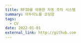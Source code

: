 ```yaml
---
title: RFID를 이용한 자동 주차 시스템
summary: 아두이노를 코딩함
tags:
  - CV
date: 2022-01-01
external_link: http://github.com
---
```

